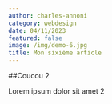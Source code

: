 ```yaml
---
author: charles-annoni
category: webdesign
date: 04/11/2023
featured: false
image: /img/demo-6.jpg
title: Mon sixième article
---
```

##Coucou 2

Lorem ipsum dolor sit amet 2
